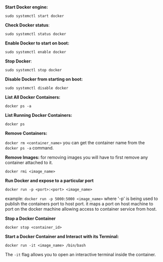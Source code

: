 
**Start Docker engine:** 

`sudo systemctl start docker`

**Check Docker status**:

`sudo systemctl status docker`

**Enable Docker to start on boot:**

`sudo systemctl enable docker`

**Stop Docker**:

`sudo systemctl stop docker`

**Disable Docker from starting on boot:**

`sudo systemctl disable docker`

**List All Docker Containers:**

`docker ps -a`

**List Running Docker Containers:**

`docker ps`

**Remove Containers:**

`docker rm <container_name>`
you can get the container name from the `docker ps -a` command. 

**Remove Images:**
for removing images you will have to first remove any container attached to it. 

`docker rmi <image_name>`

**Run Docker and expose to a particular port**

`docker run -p <port>:<port> <image_name>`

example: `docker run -p 5000:5000 <image_name>`
where '-p' is being used to publish the containers port to host port. it maps a port on host machine to port on the docker machine allowing access to container service from host. 

**Stop a Docker Container**

`docker stop <container_id>`


**Start a Docker Container and Interact with its Terminal:**

`docker run -it <image_name> /bin/bash`

The `-it` flag allows you to open an interactive terminal inside the container.
